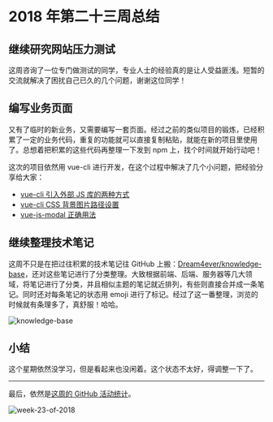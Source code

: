# 2018 年第二十三周总结

## 继续研究网站压力测试

这周咨询了一位专门做测试的同学，专业人士的经验真的是让人受益匪浅。短暂的交流就解决了困扰自己已久的几个问题，谢谢这位同学！

## 编写业务页面

又有了临时的新业务，又需要编写一套页面。经过之前的类似项目的锻炼，已经积累了一定的业务代码，重复的功能就可以直接复制粘贴，就能在新的项目里使用了。总想着把积累的这些代码再整理一下发到 npm 上，找个时间就开始行动吧！

这次的项目依然用 vue-cli 进行开发，在这个过程中解决了几个小问题，把经验分享给大家：

- [vue-cli 引入外部 JS 库的两种方式](https://github.com/Dream4ever/knowledge-base/issues/36)
- [vue-cli CSS 背景图片路径设置](https://github.com/Dream4ever/knowledge-base/issues/33)
- [vue-js-modal 正确用法](https://github.com/Dream4ever/knowledge-base/issues/35)

## 继续整理技术笔记

这周不只是在把过往积累的技术笔记往 GitHub 上搬：[Dream4ever/knowledge-base](https://github.com/Dream4ever/knowledge-base)，还对这些笔记进行了分类整理。大致根据前端、后端、服务器等几大领域，将笔记进行了分类，并且相似主题的笔记就近排列，有些则直接合并成一条笔记。同时还对每条笔记的状态用 emoji 进行了标记。经过了这一番整理，浏览的时候就有条理多了，真舒服！哈哈。

![knowledge-base](http://owve9bvtw.bkt.clouddn.com/FqeK6vD0XCjb0ZwMTvvTOocjN--P)

## 小结

这个星期依然没学习，但是看起来也没闲着。这个状态不太好，得调整一下了。

---

最后，依然是[这周的 GitHub 活动统计](https://github.com/Dream4ever?tab=overview&from=2018-06-04&to=2018-06-10)。

![week-23-of-2018](http://owve9bvtw.bkt.clouddn.com/FoVjh3qBQaZq1k0mSwlzskVgbPoF)
